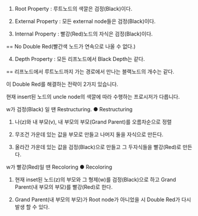 1. Root Property : 루트노드의 색깔은 검정(Black)이다.

2. External Property : 모든 external node들은 검정(Black)이다.

3. Internal Property : 빨강(Red)노드의 자식은 검정(Black)이다. 

== No Double Red(빨간색 노드가 연속으로 나올 수 없다.) 

4. Depth Property : 모든 리프노드에서 Black Depth는 같다. 

== 리프노드에서 루트노드까지 가는 경로에서 만나는 블랙노드의 개수는 같다. 



이 Double Red를 해결하는 전략이 2가지 있습니다.

현재 insert된 노드의 uncle node의 색깔에 따라 수행하는 프로시저가 다릅니다. 

w가 검정(Black) 일 땐 Restructuring.
● Restructuring
1. 나(z)와 내 부모(v), 내 부모의 부모(Grand Parent)를 오름차순으로 정렬

2. 무조건 가운데 있는 값을 부모로 만들고 나머지 둘을 자식으로 만든다.

3. 올라간 가운데 있는 값을 검정(Black)으로 만들고 그 두자식들을 빨강(Red)로 만든다. 

w가 빨강(Red)일 땐 Recoloring
● Recoloring
1. 현재 inset된 노드(z)의 부모와 그 형제(w)를 검정(Black)으로 하고 Grand Parent(내 부모의 부모)를 빨강(Red)로 한다.

2. Grand Parent(내 부모의 부모)가 Root node가 아니었을 시 Double Red가 다시 발생 할 수 있다.